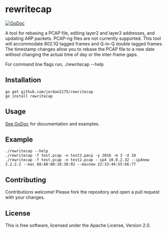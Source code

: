 # rewritecap #

[![GoDoc](https://godoc.org/github.com/jordan2175/rewritecap?status.png)](https://godoc.org/github.com/jordan2175/rewritecap)

A tool for rebasing a PCAP file, editing layer2 and layer3 addresses, and updating ARP packets. PCAP-ng files are not currently supported. This tool will accommodate 802.1Q tagged frames and Q-in-Q double tagged frames. The timestamp changes allow you to rebase the PCAP file to a new date without changing the actual time of day or the inter-frame gaps.  

For command line flags run, ./rewritecap --help  

## Installation ##

```
go get github.com/jordan2175/rewritecap
go install rewritecap
```

## Usage ##

[See GoDoc](http://godoc.org/github.com/jordan2175/rewritecap) for
documentation and examples.

## Example ##

```
./rewritecap --help
./rewritecap -f test.pcap -n test2.pacp -y 2016 -m 3 -d 10
./rewritecap -f test.pcap -n test2.pcap --ip4 10.0.2.32 --ip4new 2.2.2.2 --mac 68:A8:6D:18:36:92 --macnew 22:33:44:55:66:77 
```

## Contributing ##

Contributions welcome! Please fork the repository and open a pull request
with your changes.

## License ##

This is free software, licensed under the Apache License, Version 2.0.

